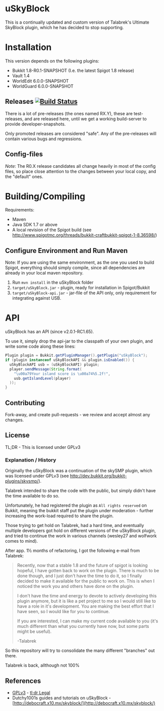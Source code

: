 # uSkyBlock

This is a continually updated and custom version of Talabrek's Ultimate SkyBlock plugin, which he has decided to stop supporting.

# Installation

This version depends on the following plugins:

* Bukkit 1.8-R0.1-SNAPSHOT (I.e. the latest Spigot 1.8 release)
* Vault 1.4
* WorldEdit 6.0.0-SNAPSHOT
* WorldGuard 6.0.0-SNAPSHOT

## Releases [![Build Status](https://api.travis-ci.org/rlf/uSkyBlock.svg)](https://travis-ci.org/rlf/uSkyBlock)

There is a lot of pre-releases (the ones named RX.Y), these are test-releases, and are released here, until we get a working build-server to provide developer-snapshots.

Only promoted releases are considered "safe". Any of the pre-releases will contain various bugs and regressions.

## Config-files

*Note*: The R0.X release candidates all change heavily in most of the config files, so place close attention to the changes between your local copy, and the "default" ones.

# Building/Compiling

Requirements:

* Maven
* Java SDK 1.7 or above
* A local revision of the Spigot build (see http://www.spigotmc.org/threads/bukkit-craftbukkit-spigot-1-8.36598/)

## Configure Environment and Run Maven
Note: If you are using the same environment, as the one you used to build Spigot, everything should simply compile,
since all dependencies are already in your local maven repository.

1. Run `mvn install` in the uSkyBlock folder
2. `target/uSkyBlock.jar` - plugin, ready for installation in Spigot/Bukkit
3. `target/uSkyBlock-api.jar` - jar-file of the API only, only requirement for integrating against USB.


# API
uSkyBlock has an API (since v2.0.1-RC1.65).

To use it, simply drop the api-jar to the classpath of your own plugin, and write some code along these lines:
```java
Plugin plugin = Bukkit.getPluginManager().getPlugin("uSkyBlock");
if (plugin instanceof uSkyBlockAPI && plugin.isEnabled()) {
  uSkyBlockAPI usb = (uSkyBlockAPI) plugin;
  player.sendMessage(String.format(
    "\u00a79Your island score is \u00a74%5.2f!", 
    usb.getIslandLevel(player)
  ));
}
```

## Contributing

Fork-away, and create pull-requests - we review and accept almost any changes.

## License

TL;DR - This is licensed under GPLv3

### Explanation / History
Originally the uSkyBlock was a continuation of the skySMP plugin, which was licensed under GPLv3
(see http://dev.bukkit.org/bukkit-plugins/skysmp/).

Talabrek intended to share the code with the public, but simply didn't have the time available to do so.

Unfortunately, he had registered the plugin as `All rights reserved` on Bukkit, meaning the bukkit staff put the plugin under moderation - further increasing the work-load required to share the plugin.

Those trying to get hold on Talabrek, had a hard time, and eventually multiple developers got hold on different versions of the uSkyBlock plugin, and tried to continue the work in various channels (wesley27 and wolfwork comes to mind).

After app. 1½ months of refactoring, I got the following e-mail from Talabrek:

> Recently, now that a stable 1.8 and the future of spigot is looking hopeful, I have gotten back to work on the plugin. There is much to be done though, and I just don't have the time to do it, so I finally decided to make it available for the public to work on. This is when I noticed the work you and others have done on the plugin.
>
> I don't have the time and energy to devote to actively developing this plugin anymore, but it is like a pet project to me so I would still like to have a role in it's development. You are making the best effort that I have seen, so I would like for you to continue.
>
> If you are interested, I can make my current code available to you (it's much different than what you currently have now, but some parts might be useful).
>
> -Talabrek

So this repository will try to consolidate the many different "branches" out there.

Talabrek is back, allthough not 100%

## References

* [GPLv3](http://www.gnu.org/copyleft/gpl.html) - [tl;dr Legal](https://www.tldrlegal.com/l/gpl-3.0)
* Dutchy1001s guides and tutorials on uSkyBlock - [http://debocraft.x10.mx/skyblock/](http://debocraft.x10.mx/skyblock/)
